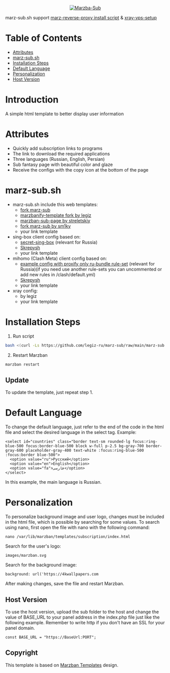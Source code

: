 <p align="center">
  <a href="https://github.com/cortez24rus/marzban-sub" target="_blank" rel="noopener noreferrer">
    <img src="PreviewTemplate.png" title="Marzba-Sub"/>
  </a>
</p>

marz-sub.sh support [marz-reverse-proxy install script](https://github.com/cortez24rus/marz-reverse-proxy) & [xray-vps-setup](https://github.com/Akiyamov/xray-vps-setup/)

# Table of Contents
- [Attributes](#Attributes)
- [marz-sub.sh](#marz-subsh)
- [Installation Steps](#Install-Steps)
- [Default Language](#Default-Language)
- [Personalization](#Personalization)
- [Host Version](#Host-Version)

# Introduction
A simple html template to better display user information

# Attributes
- Quickly add subscription links to programs
- The link to download the required applications
- Three languages (Russian, English, Persian)
- Sub fantasy page with beautiful color and glaze
- Receive the configs with the copy icon at the bottom of the page

# marz-sub.sh
- marz-sub.sh include this web templates:
  - [fork marz-sub](https://github.com/cortez24rus/marz-sub/)
  - [marzbanify-template fork by legiz](https://github.com/legiz-ru/marzbanify-template)
  - [marzban-sub-page by streletskiy](https://github.com/streletskiy/marzban-sub-page)
  - [fork marz-sub by sm1ky](https://github.com/sm1ky/marzban-sub)
  - your link template
- sing-box client config based on:
  - [secret-sing-box](https://github.com/BLUEBL0B/Secret-Sing-Box/) (relevant for Russia)
  - [Skrepysh](https://github.com/Skrepysh/tools/blob/main/marzban-subscription-templates/sing-sub.json)
  - your link template
- mihomo (Clash Meta) client config based on:
  - [example config with proxify only ru-bundle rule-set](https://github.com/legiz-ru/mihomo-rule-sets/) (relevant for Russia)(if you need use another rule-sets you can uncommented or add new rules in /clash/default.yml)
  - [Skrepysh](https://github.com/Skrepysh/tools/blob/main/marzban-subscription-templates/clash-sub.yml)
  - your link template
- xray config:
  - by legiz
  - your link template
# Installation Steps
1. Run script
```sh
bash <(curl -Ls https://github.com/legiz-ru/marz-sub/raw/main/marz-sub.sh)
```

2. Restart Marzban
```sh
marzban restart
```

## Update
To update the template, just repeat step 1.

# Default Language
To change the default language, just refer to the end of the code in the html file and select the desired language in the select tag. Example:
```
<select id="countries" class="border text-sm rounded-lg focus:ring-blue-500 focus:border-blue-500 block w-full p-2.5 bg-gray-700 border-gray-600 placeholder-gray-400 text-white :focus:ring-blue-500 :focus:border blue-500">
  <option value="ru">Русский</option>
  <option value="en">English</option>
  <option value="fa">فارسی</option>
</select>
```
In this example, the main language is Russian.

# Personalization
To personalize background image and user logo, changes must be included in the html file, which is possible by searching for some values.
To search using nano, first open the file with nano with the following command:
```
nano /var/lib/marzban/templates/subscription/index.html
```
Search for the user's logo:
```
images/marzban.svg
```
Search for the background image:
```
background: url('https://4kwallpapers.com
```
After making changes, save the file and restart Marzban.

## Host Version
To use the host version, upload the sub folder to the host and change the value of BASE_URL to your panel address in the index.php file just like the following example. Remember to write http if you don't have an SSL for your panel domain.
```
const BASE_URL = "https://BaseUrl:PORT";
```

## Copyright
This template is based on <a href="https://github.com/Gozargah/Marzban">Marzban Templates<a> design.
